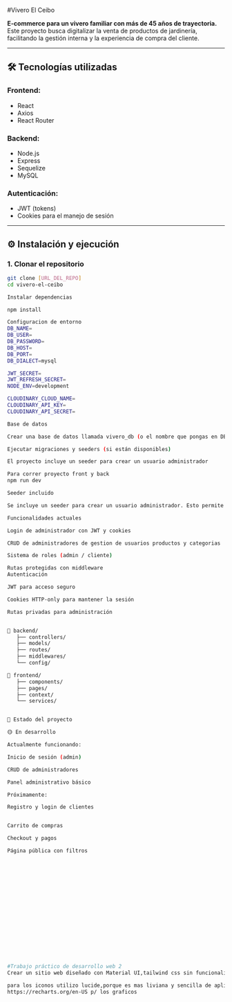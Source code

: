 #Vivero El Ceibo

**E-commerce para un vivero familiar con más de 45 años de trayectoria.**  
Este proyecto busca digitalizar la venta de productos de jardinería, facilitando la gestión interna y la experiencia de compra del cliente.

---

## 🛠️ Tecnologías utilizadas

### Frontend:
- React
- Axios
- React Router

### Backend:
- Node.js
- Express
- Sequelize
- MySQL

### Autenticación:
- JWT (tokens)
- Cookies para el manejo de sesión

---

## ⚙️ Instalación y ejecución

### 1. Clonar el repositorio

```bash
git clone [URL_DEL_REPO]
cd vivero-el-ceibo

Instalar dependencias

npm install

Configuracion de entorno
DB_NAME=
DB_USER=
DB_PASSWORD=
DB_HOST=
DB_PORT=
DB_DIALECT=mysql

JWT_SECRET=
JWT_REFRESH_SECRET=
NODE_ENV=development

CLOUDINARY_CLOUD_NAME=
CLOUDINARY_API_KEY=
CLOUDINARY_API_SECRET=

Base de datos

Crear una base de datos llamada vivero_db (o el nombre que pongas en DB_NAME)

Ejecutar migraciones y seeders (si están disponibles)

El proyecto incluye un seeder para crear un usuario administrador

Para correr proyecto front y back
npm run dev

Seeder incluido

Se incluye un seeder para crear un usuario administrador. Esto permite acceder al panel de administración desde el inicio.

Funcionalidades actuales

Login de administrador con JWT y cookies

CRUD de administradores de gestion de usuarios productos y categorias

Sistema de roles (admin / cliente)

Rutas protegidas con middleware
Autenticación

JWT para acceso seguro

Cookies HTTP-only para mantener la sesión

Rutas privadas para administración


📁 backend/
   ├── controllers/
   ├── models/
   ├── routes/
   ├── middlewares/
   └── config/

📁 frontend/
   ├── components/
   ├── pages/
   ├── context/
   └── services/


🚧 Estado del proyecto

🟡 En desarrollo

Actualmente funcionando:

Inicio de sesión (admin)

CRUD de administradores

Panel administrativo básico

Próximamente:

Registro y login de clientes


Carrito de compras

Checkout y pagos

Página pública con filtros


















#Trabajo práctico de desarrollo web 2
Crear un sitio web diseñado con Material UI,tailwind css sin funcionalidades, la temática de este sitio es de un vivero llamado el Ceibo.

para los iconos utilizo lucide,porque es mas liviana y sencilla de aplicar.
https://recharts.org/en-US p/ los graficos